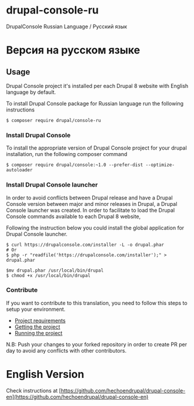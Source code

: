# drupal-console-ru
DrupalConsole Russian Language / Pусский язык

# Версия на русском языке

## Usage

Drupal Console project it's installed per each Drupal 8 website with English language by default.

To install Drupal Console package for Russian language run the following instructions

```
$ composer require drupal/console-ru
```

### Install Drupal Console

To install the appropriate version of Drupal Console project for your drupal installation, run the following composer command

```
$ composer require drupal/console:~1.0 --prefer-dist --optimize-autoloader
```

### Install Drupal Console launcher

In order to avoid conflicts between Drupal release and have a Drupal Console version between major and minor releases in Drupal,  a Drupal Console launcher was created. In order to facilitate to load the Drupal Console commands available to each
Drupal 8 website,
 
Following the instruction below you could install the global application for Drupal Console launcher. 

```
$ curl https://drupalconsole.com/installer -L -o drupal.phar
# Or 
$ php -r "readfile('https://drupalconsole.com/installer');" > drupal.phar

$mv drupal.phar /usr/local/bin/drupal
$ chmod +x /usr/local/bin/drupal
```

### Contribute

If you want to contribute to this translation, you need to follow this steps to setup your environment.

- [Project requirements](https://docs.drupalconsole.com/ru/contributing/project-requirements.html)
- [Getting the project](https://docs.drupalconsole.com/ru/contributing/getting-the-project.html)
- [Running the project](https://docs.drupalconsole.com/ru/contributing/running-the-project.html)

N.B: Push your changes to your forked repository in order to create PR per day to avoid any conflicts with other contributors.

# English Version

Check instructions at [https://github.com/hechoendrupal/drupal-console-en](https://github.com/hechoendrupal/drupal-console-en)